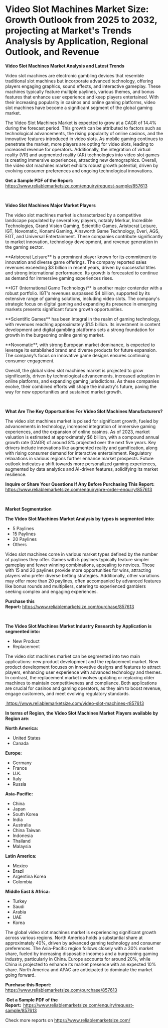 <p><h1>Video Slot Machines Market Size: Growth Outlook from 2025 to 2032, projecting at Market's Trends Analysis by Application, Regional Outlook, and Revenue</h1></p><p><strong>Video Slot Machines Market Analysis and Latest Trends</strong></p>
<p><p>Video slot machines are electronic gambling devices that resemble traditional slot machines but incorporate advanced technology, offering players engaging graphics, sound effects, and interactive gameplay. These machines typically feature multiple paylines, various themes, and bonus features that enhance user experience and keep players entertained. With their increasing popularity in casinos and online gaming platforms, video slot machines have become a significant segment of the global gaming market.</p><p>The Video Slot Machines Market is expected to grow at a CAGR of 14.4% during the forecast period. This growth can be attributed to factors such as technological advancements, the rising popularity of online casinos, and the innovative features introduced in video slots. As mobile gaming continues to penetrate the market, more players are opting for video slots, leading to increased revenue for operators. Additionally, the integration of virtual reality (VR) and augmented reality (AR) technologies into video slot games is creating immersive experiences, attracting new demographics. Overall, the video slot machines market exhibits robust growth potential, driven by evolving consumer preferences and ongoing technological innovations.</p></p>
<p><strong>Get a Sample PDF of the Report:&nbsp;</strong> <a href="https://www.reliablemarketsize.com/enquiry/request-sample/857613?utm_campaign=1103&utm_medium=2&utm_source=Github&utm_content=ia&utm_term=18022025&utm_id=video-slot-machines">https://www.reliablemarketsize.com/enquiry/request-sample/857613</a></p>
<p>&nbsp;</p>
<p><strong>Video Slot Machines Major Market Players</strong></p>
<p><p>The video slot machines market is characterized by a competitive landscape populated by several key players, notably Merkur, Incredible Technologies, Grand Vision Gaming, Scientific Games, Aristocrat Leisure, IGT, Novomatic, Konami Gaming, Ainsworth Game Technology, Everi, AGS, EGT, and Universal Entertainment. These companies contribute significantly to market innovation, technology development, and revenue generation in the gaming sector.</p><p>**Aristocrat Leisure** is a prominent player known for its commitment to innovation and diverse game offerings. The company reported sales revenues exceeding $3 billion in recent years, driven by successful titles and strong international performance. Its growth is forecasted to continue as demand for immersive gaming experiences rises.</p><p>**IGT (International Game Technology)** is another major contender with a robust portfolio. IGT's revenues surpassed $4 billion, supported by its extensive range of gaming solutions, including video slots. The company's strategic focus on digital gaming and expanding its presence in emerging markets presents significant future growth opportunities.</p><p>**Scientific Games** has been integral in the realm of gaming technology, with revenues reaching approximately $1.5 billion. Its investment in content development and digital gambling platforms sets a strong foundation for growth in the burgeoning online gaming market.</p><p>**Novomatic**, with strong European market dominance, is expected to leverage its established brand and diverse products for future expansion. The company’s focus on innovative game designs ensures continuing consumer engagement.</p><p>Overall, the global video slot machines market is projected to grow significantly, driven by technological advancements, increased adoption in online platforms, and expanding gaming jurisdictions. As these companies evolve, their combined efforts will shape the industry's future, paving the way for new opportunities and sustained market growth.</p></p>
<p>&nbsp;</p>
<p><strong>What Are The Key Opportunities For Video Slot Machines Manufacturers?</strong></p>
<p><p>The video slot machines market is poised for significant growth, fueled by advancements in technology, increased integration of immersive gaming experiences, and the expansion of online casinos. As of 2023, market valuation is estimated at approximately $6 billion, with a compound annual growth rate (CAGR) of around 8% projected over the next five years. Key drivers include innovations like augmented reality and gamification, along with rising consumer demand for interactive entertainment. Regulatory relaxations in various regions further enhance market prospects. Future outlook indicates a shift towards more personalized gaming experiences, augmented by data analytics and AI-driven features, solidifying its market resilience.</p></p>
<p><strong>Inquire or Share Your Questions If Any Before Purchasing This Report:</strong> <a href="https://www.reliablemarketsize.com/enquiry/pre-order-enquiry/857613?utm_campaign=1103&utm_medium=2&utm_source=Github&utm_content=ia&utm_term=18022025&utm_id=video-slot-machines">https://www.reliablemarketsize.com/enquiry/pre-order-enquiry/857613</a></p>
<p>&nbsp;</p>
<p><strong>Market Segmentation</strong></p>
<p><strong>The Video Slot Machines Market Analysis by types is segmented into:</strong></p>
<p><ul><li>5 Paylines</li><li>15 Paylines</li><li>20 Paylines</li><li>Others</li></ul></p>
<p><p>Video slot machines come in various market types defined by the number of paylines they offer. Games with 5 paylines typically feature simpler gameplay and fewer winning combinations, appealing to novices. Those with 15 and 20 paylines provide more opportunities for wins, attracting players who prefer diverse betting strategies. Additionally, other variations may offer more than 20 paylines, often accompanied by advanced features like bonus rounds and multipliers, catering to experienced gamblers seeking complex and engaging experiences.</p></p>
<p><strong>Purchase this Report:&nbsp;</strong><a href="https://www.reliablemarketsize.com/purchase/857613?utm_campaign=1103&utm_medium=2&utm_source=Github&utm_content=ia&utm_term=18022025&utm_id=video-slot-machines">https://www.reliablemarketsize.com/purchase/857613</a></p>
<p>&nbsp;</p>
<p><strong>The Video Slot Machines Market Industry Research by Application is segmented into:</strong></p>
<p><ul><li>New Product</li><li>Replacement</li></ul></p>
<p><p>The video slot machines market can be segmented into two main applications: new product development and the replacement market. New product development focuses on innovative designs and features to attract players, enhancing user experience with advanced technology and themes. In contrast, the replacement market involves updating or replacing older machines to maintain competitiveness and compliance. Both applications are crucial for casinos and gaming operators, as they aim to boost revenue, engage customers, and meet evolving regulatory standards.</p></p>
<p><a href="https://www.reliablemarketsize.com/video-slot-machines-r857613?utm_campaign=1103&utm_medium=2&utm_source=Github&utm_content=ia&utm_term=18022025&utm_id=video-slot-machines">&nbsp;https://www.reliablemarketsize.com/video-slot-machines-r857613</a></p>
<p><strong>In terms of Region, the Video Slot Machines Market Players available by Region are:</strong></p>
<p>
    <p> <strong> North America: </strong>
        <ul>
            <li>United States</li>
            <li>Canada</li>
        </ul>
        </p> 
    <p> <strong> Europe: </strong>
        <ul>
            <li>Germany</li>
            <li>France</li>
            <li>U.K.</li>
            <li>Italy</li>
            <li>Russia</li>
        </ul>
        </p> 
    <p> <strong> Asia-Pacific: </strong>
        <ul>
            <li>China</li>
            <li>Japan</li>
            <li>South Korea</li>
            <li>India</li>
            <li>Australia</li>
            <li>China Taiwan</li>
            <li>Indonesia</li>
            <li>Thailand</li>
            <li>Malaysia</li>
        </ul>
        </p> 
    <p> <strong> Latin America: </strong>
        <ul>
            <li>Mexico</li>
            <li>Brazil</li>
            <li>Argentina Korea</li>
            <li>Colombia</li>
        </ul>
        </p> 
    <p> <strong> Middle East & Africa: </strong>
        <ul>
            <li>Turkey</li>
            <li>Saudi</li>
            <li>Arabia</li>
            <li>UAE</li>
            <li>Korea</li>
        </ul>
    </p>
    </p>
<p><p>The global video slot machines market is experiencing significant growth across various regions. North America holds a substantial share at approximately 40%, driven by advanced gaming technology and consumer preferences. The Asia-Pacific region follows closely with a 30% market share, fueled by increasing disposable incomes and a burgeoning gaming industry, particularly in China. Europe accounts for around 20%, while China is projected to enhance its market presence with an expected 10% share. North America and APAC are anticipated to dominate the market going forward.</p></p>
<p><strong>Purchase this Report: </strong><a href="https://www.reliablemarketsize.com/purchase/857613?utm_campaign=1103&utm_medium=2&utm_source=Github&utm_content=ia&utm_term=18022025&utm_id=video-slot-machines">https://www.reliablemarketsize.com/purchase/857613</a></p>
<p>&nbsp;<strong>Get a Sample PDF of the Report:&nbsp;&nbsp;</strong><a href="https://www.reliablemarketsize.com/enquiry/request-sample/857613?utm_campaign=1103&utm_medium=2&utm_source=Github&utm_content=ia&utm_term=18022025&utm_id=video-slot-machines">https://www.reliablemarketsize.com/enquiry/request-sample/857613</a></p>
<p><strong></strong></p>
<p>Check more reports on <a href="https://www.reliablemarketsize.com/?utm_campaign=1103&utm_medium=2&utm_source=Github&utm_content=ia&utm_term=18022025&utm_id=video-slot-machines">https://www.reliablemarketsize.com/</a></p>